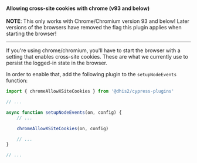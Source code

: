 #### Allowing cross-site cookies with chrome (v93 and below)

**NOTE**: This only works with Chrome/Chromium version 93 and below! Later versions
of the browsers have removed the flag this plugin applies when starting the
browser!

---

If you're using chrome/chromium, you'll have to start the browser with a
setting that enables cross-site cookies. These are what we currently use to
persist the logged-in state in the browser.

In order to enable that, add the following plugin to the `setupNodeEvents`
function:

```js
import { chromeAllowXSiteCookies } from '@dhis2/cypress-plugins'

// ...

async function setupNodeEvents(on, config) {
    // ...

    chromeAllowXSiteCookies(on, config)

    // ...
}

// ...
```
